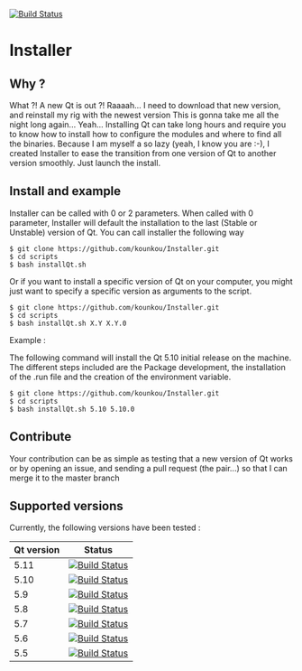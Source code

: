 
[![Build Status](https://travis-ci.com/kounkou/Installer.svg?branch=master)](https://travis-ci.com/kounkou/Installer)

# Installer


## Why ?

  What ?! A new Qt is out ?! Raaaah... I need to
  download that new version, and reinstall my rig with the newest version
  This is gonna take me all the night long again...
  Yeah... Installing Qt can take long hours and require you to 
  know how to install how to configure the modules and
  where to find all the binaries.
  Because I am myself a so lazy (yeah, I know you are :-), 
  I created Installer to ease the transition from one
  version of Qt to another version smoothly. Just launch the install.

## Install and example

  Installer can be called with 0 or 2 parameters.
  When called with 0 parameter, Installer will default the
  installation to the last (Stable or Unstable) version of Qt.
  You can call installer the following way

  ```shell
  $ git clone https://github.com/kounkou/Installer.git
  $ cd scripts
  $ bash installQt.sh
  ```

  Or if you want to install a specific version of Qt on
  your computer, you might just want to specify a specific
  version as arguments to the script.

  ```shell
  $ git clone https://github.com/kounkou/Installer.git
  $ cd scripts
  $ bash installQt.sh X.Y X.Y.0
  ```
  Example :

  The following command will install the Qt 5.10 initial release
  on the machine. The different steps included are the 
  Package development, the installation of the .run file and the 
  creation of the environment variable.

  ```shell
  $ git clone https://github.com/kounkou/Installer.git
  $ cd scripts
  $ bash installQt.sh 5.10 5.10.0
  ```

## Contribute

  Your contribution can be as simple as testing that a new version of Qt works
  or by opening an issue, and sending a pull request (the pair...)
  so that I can merge it to the master branch

## Supported versions

  Currently, the following versions have been tested :

  | Qt version | Status |
  |------------|--------|
  | 5.11       | [![Build Status](https://travis-ci.com/kounkou/Installer.svg?branch=master)](https://travis-ci.com/kounkou/Installer)|
  | 5.10       | [![Build Status](https://travis-ci.com/kounkou/Installer.svg?branch=master)](https://travis-ci.com/kounkou/Installer)|
  | 5.9        | [![Build Status](https://travis-ci.com/kounkou/Installer.svg?branch=master)](https://travis-ci.com/kounkou/Installer)|
  | 5.8        | [![Build Status](https://travis-ci.com/kounkou/Installer.svg?branch=master)](https://travis-ci.com/kounkou/Installer)|
  | 5.7        | [![Build Status](https://travis-ci.com/kounkou/Installer.svg?branch=master)](https://travis-ci.com/kounkou/Installer)|
  | 5.6        | [![Build Status](https://travis-ci.com/kounkou/Installer.svg?branch=master)](https://travis-ci.com/kounkou/Installer)|
  | 5.5        | [![Build Status](https://travis-ci.com/kounkou/Installer.svg?branch=master)](https://travis-ci.com/kounkou/Installer)|

